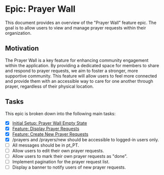 # Epic: Prayer Wall

This document provides an overview of the "Prayer Wall" feature epic. The goal is to allow users to view and manage prayer requests within their organization.

## Motivation

The Prayer Wall is a key feature for enhancing community engagement within the application. By providing a dedicated space for members to share and respond to prayer requests, we aim to foster a stronger, more supportive community. This feature will allow users to feel more connected and provide them with an accessible way to care for one another through prayer, regardless of their physical location.

## Tasks

This epic is broken down into the following main tasks:

- [x] [Initial Setup: Prayer Wall Empty State](./01-prayer-wall-empty-state.md)
- [x] [Feature: Display Prayer Requests](./02-display-prayer-requests.md)
- [x] [Feature: Create New Prayer Requests](./03-create-new-prayer-requests.md)
- [x] /prayers and /prayers/new should be accessible to logged-in users only.
- [ ] All messages should be in pt_PT.
- [ ] Allow users to edit their own prayer requests.
- [ ] Allow users to mark their own prayer requests as "done".
- [ ] Implement pagination for the prayer request list.
- [ ] Display a banner to notify users of new prayer requests.
